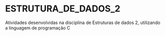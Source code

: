 # ESTRUTURA_DE_DADOS_2
  Atividades desenvolvidas na disciplina de Estruturas de dados 2, utilizando a linguagem de programação C
